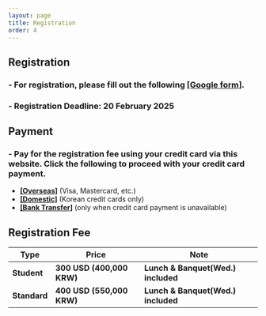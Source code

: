 ```yaml
---
layout: page
title: Registration
order: 4
---
```


## Registration
### - For registration, please fill out the following <a href = "https://forms.gle/DqpGD6JNUdB6ZdQy7">**[Google form]**</a>.
### - Registration Deadline: 20 February 2025


## Payment
### - Pay for the registration fee using your credit card via this website. Click the following to proceed with your credit card payment.
* <a href = "http://events.kias.re.kr/h/quantumresources.science/?pageNo=5690">**[Overseas]**</a> (Visa, Mastercard, etc.)
* <a href = "http://events.kias.re.kr/h/quantumresources.science/?pageNo=5689">**[Domestic]**</a> (Korean credit cards only)
* <a href = "http://events.kias.re.kr/h/quantumresources.science/?pageNo=5688">**[Bank Transfer]**</a> (only when credit card payment is unavailable)

## Registration Fee
| Type    | Price | Note |
|---|---|---|
| **Student** | **300 USD (400,000 KRW)** | **Lunch & Banquet(Wed.) included**
| **Standard** | **400 USD (550,000 KRW)** | **Lunch & Banquet(Wed.) included**
